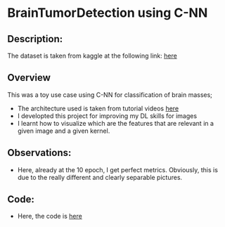 # BrainTumorDetection using C-NN
## Description:
The dataset is taken from kaggle at the following link: [here](https://www.kaggle.com/datasets/navoneel/brain-mri-images-for-brain-tumor-detection/code)

## Overview
This was a toy use case using C-NN for classification of brain masses;
- The architecture used is taken from tutorial videos [here](https://www.youtube.com/@MLDawn)
- I developted this project for improving my DL skills for images
- I learnt how to visualize which are the features that are relevant in a given image and a given kernel.

## Observations:
- Here, already at the 10 epoch, I get perfect metrics. Obviously, this is due to the really different and clearly separable pictures.

## Code:
- Here, the code is [here](https://github.com/SimBoex/BrainTumorDetection_MRI/blob/b83e07beea37d08ff3e7bd0386ffa523ee051aa9/CNN_Model.ipynb)
